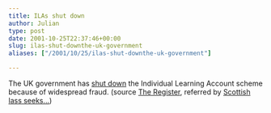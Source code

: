 ```yaml
---
title: ILAs shut down
author: Julian
type: post
date: 2001-10-25T22:37:46+00:00
slug: ilas-shut-downthe-uk-government 
aliases: ["/2001/10/25/ilas-shut-downthe-uk-government"]

---
```

The UK government has [shut down][1] the Individual Learning Account scheme because of widespread fraud. (source [The Register][2], referred by [Scottish lass seeks&#8230;][3])

 [1]: https://www.theregister.co.uk/content/7/22479.html
 [2]: https://www.theregister.co.uk
 [3]: https://www.scottishlass.co.uk/index.html